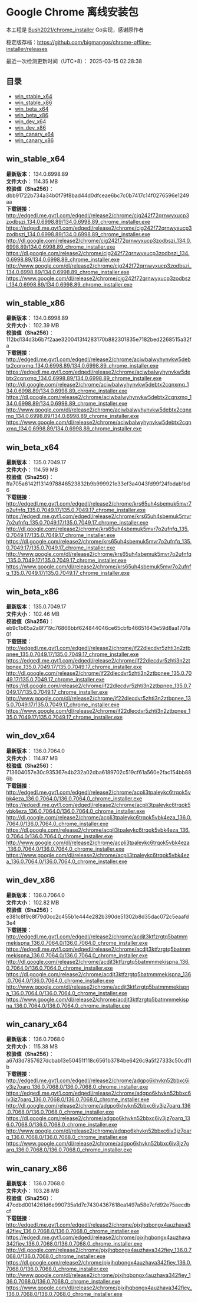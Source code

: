 # Google Chrome 离线安装包
本工程是 [Bush2021/chrome_installer](https://github.com/Bush2021/chrome_installer) Go实现，感谢原作者

稳定版存档：<https://github.com/bigmangos/chrome-offline-installer/releases>

最近一次检测更新时间（UTC+8）：
2025-03-15 02:28:38

## 目录
* [win_stable_x64](https://github.com/bigmangos/chrome-offline-installer?tab=readme-ov-file#win_stable_x64)
* [win_stable_x86](https://github.com/bigmangos/chrome-offline-installer?tab=readme-ov-file#win_stable_x86)
* [win_beta_x64](https://github.com/bigmangos/chrome-offline-installer?tab=readme-ov-file#win_beta_x64)
* [win_beta_x86](https://github.com/bigmangos/chrome-offline-installer?tab=readme-ov-file#win_beta_x86)
* [win_dev_x64](https://github.com/bigmangos/chrome-offline-installer?tab=readme-ov-file#win_dev_x64)
* [win_dev_x86](https://github.com/bigmangos/chrome-offline-installer?tab=readme-ov-file#win_dev_x86)
* [win_canary_x64](https://github.com/bigmangos/chrome-offline-installer?tab=readme-ov-file#win_canary_x64)
* [win_canary_x86](https://github.com/bigmangos/chrome-offline-installer?tab=readme-ov-file#win_canary_x86)

## win_stable_x64
**最新版本**： 134.0.6998.89  
**文件大小**： 114.35 MB  
**校验值（Sha256）**： dbb91722b734a34b0f79f8bad44d0dfceae6bc7c0b7417c14f0276596e1249aa  
**下载链接**：
http://edgedl.me.gvt1.com/edgedl/release2/chrome/cjg242f72qrnwyxucp3zodbszi_134.0.6998.89/134.0.6998.89_chrome_installer.exe
https://edgedl.me.gvt1.com/edgedl/release2/chrome/cjg242f72qrnwyxucp3zodbszi_134.0.6998.89/134.0.6998.89_chrome_installer.exe
http://dl.google.com/release2/chrome/cjg242f72qrnwyxucp3zodbszi_134.0.6998.89/134.0.6998.89_chrome_installer.exe
https://dl.google.com/release2/chrome/cjg242f72qrnwyxucp3zodbszi_134.0.6998.89/134.0.6998.89_chrome_installer.exe
http://www.google.com/dl/release2/chrome/cjg242f72qrnwyxucp3zodbszi_134.0.6998.89/134.0.6998.89_chrome_installer.exe
https://www.google.com/dl/release2/chrome/cjg242f72qrnwyxucp3zodbszi_134.0.6998.89/134.0.6998.89_chrome_installer.exe
## win_stable_x86
**最新版本**： 134.0.6998.89  
**文件大小**： 102.39 MB  
**校验值（Sha256）**： 112bd134d3b6b7f2aae3200413f4283170b882301835e7182bed2268515a32fa  
**下载链接**：
http://edgedl.me.gvt1.com/edgedl/release2/chrome/aciwbalwyhynvkw5debtx2cqnxmq_134.0.6998.89/134.0.6998.89_chrome_installer.exe
https://edgedl.me.gvt1.com/edgedl/release2/chrome/aciwbalwyhynvkw5debtx2cqnxmq_134.0.6998.89/134.0.6998.89_chrome_installer.exe
http://dl.google.com/release2/chrome/aciwbalwyhynvkw5debtx2cqnxmq_134.0.6998.89/134.0.6998.89_chrome_installer.exe
https://dl.google.com/release2/chrome/aciwbalwyhynvkw5debtx2cqnxmq_134.0.6998.89/134.0.6998.89_chrome_installer.exe
http://www.google.com/dl/release2/chrome/aciwbalwyhynvkw5debtx2cqnxmq_134.0.6998.89/134.0.6998.89_chrome_installer.exe
https://www.google.com/dl/release2/chrome/aciwbalwyhynvkw5debtx2cqnxmq_134.0.6998.89/134.0.6998.89_chrome_installer.exe
## win_beta_x64
**最新版本**： 135.0.7049.17  
**文件大小**： 114.59 MB  
**校验值（Sha256）**： ffa705a6142f1314978846523832b9b999921e33ef3a4043fd99f24fbdab1bd6  
**下载链接**：
http://edgedl.me.gvt1.com/edgedl/release2/chrome/krs65uh4sbemuk5mvr7o2ufnfq_135.0.7049.17/135.0.7049.17_chrome_installer.exe
https://edgedl.me.gvt1.com/edgedl/release2/chrome/krs65uh4sbemuk5mvr7o2ufnfq_135.0.7049.17/135.0.7049.17_chrome_installer.exe
http://dl.google.com/release2/chrome/krs65uh4sbemuk5mvr7o2ufnfq_135.0.7049.17/135.0.7049.17_chrome_installer.exe
https://dl.google.com/release2/chrome/krs65uh4sbemuk5mvr7o2ufnfq_135.0.7049.17/135.0.7049.17_chrome_installer.exe
http://www.google.com/dl/release2/chrome/krs65uh4sbemuk5mvr7o2ufnfq_135.0.7049.17/135.0.7049.17_chrome_installer.exe
https://www.google.com/dl/release2/chrome/krs65uh4sbemuk5mvr7o2ufnfq_135.0.7049.17/135.0.7049.17_chrome_installer.exe
## win_beta_x86
**最新版本**： 135.0.7049.17  
**文件大小**： 102.46 MB  
**校验值（Sha256）**： eb9c1b65a2a8f719c76866bbf624844046ce65cbfb46651643e59d8aa1701a01  
**下载链接**：
http://edgedl.me.gvt1.com/edgedl/release2/chrome/if22dlecdvr5zhti3n2ztbpnee_135.0.7049.17/135.0.7049.17_chrome_installer.exe
https://edgedl.me.gvt1.com/edgedl/release2/chrome/if22dlecdvr5zhti3n2ztbpnee_135.0.7049.17/135.0.7049.17_chrome_installer.exe
http://dl.google.com/release2/chrome/if22dlecdvr5zhti3n2ztbpnee_135.0.7049.17/135.0.7049.17_chrome_installer.exe
https://dl.google.com/release2/chrome/if22dlecdvr5zhti3n2ztbpnee_135.0.7049.17/135.0.7049.17_chrome_installer.exe
http://www.google.com/dl/release2/chrome/if22dlecdvr5zhti3n2ztbpnee_135.0.7049.17/135.0.7049.17_chrome_installer.exe
https://www.google.com/dl/release2/chrome/if22dlecdvr5zhti3n2ztbpnee_135.0.7049.17/135.0.7049.17_chrome_installer.exe
## win_dev_x64
**最新版本**： 136.0.7064.0  
**文件大小**： 114.87 MB  
**校验值（Sha256）**： 713604057e30c935367e4b232a02dba6189702c519cf61a560e2fac154bb886b  
**下载链接**：
http://edgedl.me.gvt1.com/edgedl/release2/chrome/acpli3tpaleykc6trqok5vbk4eza_136.0.7064.0/136.0.7064.0_chrome_installer.exe
https://edgedl.me.gvt1.com/edgedl/release2/chrome/acpli3tpaleykc6trqok5vbk4eza_136.0.7064.0/136.0.7064.0_chrome_installer.exe
http://dl.google.com/release2/chrome/acpli3tpaleykc6trqok5vbk4eza_136.0.7064.0/136.0.7064.0_chrome_installer.exe
https://dl.google.com/release2/chrome/acpli3tpaleykc6trqok5vbk4eza_136.0.7064.0/136.0.7064.0_chrome_installer.exe
http://www.google.com/dl/release2/chrome/acpli3tpaleykc6trqok5vbk4eza_136.0.7064.0/136.0.7064.0_chrome_installer.exe
https://www.google.com/dl/release2/chrome/acpli3tpaleykc6trqok5vbk4eza_136.0.7064.0/136.0.7064.0_chrome_installer.exe
## win_dev_x86
**最新版本**： 136.0.7064.0  
**文件大小**： 102.82 MB  
**校验值（Sha256）**： e381c8f9c8f79d0cc2c455b1e444e282b390de51302b8d35dac072c5eaafd3e4  
**下载链接**：
http://edgedl.me.gvt1.com/edgedl/release2/chrome/acdjt3ktfzrgtq5batmmmekispna_136.0.7064.0/136.0.7064.0_chrome_installer.exe
https://edgedl.me.gvt1.com/edgedl/release2/chrome/acdjt3ktfzrgtq5batmmmekispna_136.0.7064.0/136.0.7064.0_chrome_installer.exe
http://dl.google.com/release2/chrome/acdjt3ktfzrgtq5batmmmekispna_136.0.7064.0/136.0.7064.0_chrome_installer.exe
https://dl.google.com/release2/chrome/acdjt3ktfzrgtq5batmmmekispna_136.0.7064.0/136.0.7064.0_chrome_installer.exe
http://www.google.com/dl/release2/chrome/acdjt3ktfzrgtq5batmmmekispna_136.0.7064.0/136.0.7064.0_chrome_installer.exe
https://www.google.com/dl/release2/chrome/acdjt3ktfzrgtq5batmmmekispna_136.0.7064.0/136.0.7064.0_chrome_installer.exe
## win_canary_x64
**最新版本**： 136.0.7068.0  
**文件大小**： 115.38 MB  
**校验值（Sha256）**： a67d3d7857627dcbab13e50451f118c6561b3784be6426c9a5f27333c50cd11b  
**下载链接**：
http://edgedl.me.gvt1.com/edgedl/release2/chrome/adgpo6khvkn52bbxc6iv3jz7oarq_136.0.7068.0/136.0.7068.0_chrome_installer.exe
https://edgedl.me.gvt1.com/edgedl/release2/chrome/adgpo6khvkn52bbxc6iv3jz7oarq_136.0.7068.0/136.0.7068.0_chrome_installer.exe
http://dl.google.com/release2/chrome/adgpo6khvkn52bbxc6iv3jz7oarq_136.0.7068.0/136.0.7068.0_chrome_installer.exe
https://dl.google.com/release2/chrome/adgpo6khvkn52bbxc6iv3jz7oarq_136.0.7068.0/136.0.7068.0_chrome_installer.exe
http://www.google.com/dl/release2/chrome/adgpo6khvkn52bbxc6iv3jz7oarq_136.0.7068.0/136.0.7068.0_chrome_installer.exe
https://www.google.com/dl/release2/chrome/adgpo6khvkn52bbxc6iv3jz7oarq_136.0.7068.0/136.0.7068.0_chrome_installer.exe
## win_canary_x86
**最新版本**： 136.0.7068.0  
**文件大小**： 103.28 MB  
**校验值（Sha256）**： 47cdbd0014261d6e990735a1d7c74304367618ea1497a58e7cfd92e75aecdbcf  
**下载链接**：
http://edgedl.me.gvt1.com/edgedl/release2/chrome/pjxjhqbongx4auzhava342fiey_136.0.7068.0/136.0.7068.0_chrome_installer.exe
https://edgedl.me.gvt1.com/edgedl/release2/chrome/pjxjhqbongx4auzhava342fiey_136.0.7068.0/136.0.7068.0_chrome_installer.exe
http://dl.google.com/release2/chrome/pjxjhqbongx4auzhava342fiey_136.0.7068.0/136.0.7068.0_chrome_installer.exe
https://dl.google.com/release2/chrome/pjxjhqbongx4auzhava342fiey_136.0.7068.0/136.0.7068.0_chrome_installer.exe
http://www.google.com/dl/release2/chrome/pjxjhqbongx4auzhava342fiey_136.0.7068.0/136.0.7068.0_chrome_installer.exe
https://www.google.com/dl/release2/chrome/pjxjhqbongx4auzhava342fiey_136.0.7068.0/136.0.7068.0_chrome_installer.exe
